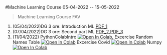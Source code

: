 #Machine Learning Course 05-04-2022 -- 15-05-2022 

> Machine Learning Course FAV

1. (05/04/2022)DG 3 ore: Introduction  ML [PDF_1](pdf/00_intro_ML.pdf)
2. (07/04/2022)DG 3 ore: Second part ML [PDF_2](pdf/1_IOT_INtro.pdf),[PDF_3](pdf/2_open_ledger.pdf)
3. (11/04/2022) PythonColabIntro  [![Open In Colab](https://colab.research.google.com/assets/colab-badge.svg)](https://colab.research.google.com/github/visiont3lab/machine-learning-course/blob/main/python/PythonColabIntro.ipynb), 
Excercise Random Names Table [![Open In Colab](https://colab.research.google.com/assets/colab-badge.svg)](https://colab.research.google.com/github/visiont3lab/machine-learning-course/blob/main/python/ExcerciseRandomNamesTable.ipynb) 
Excercise Covid
[![Open In Colab](https://colab.research.google.com/assets/colab-badge.svg)](https://colab.research.google.com/github/visiont3lab/machine-learning-course/blob/main/python/ExcerciseCovid.ipynb)  Numpy  [![Open In Colab](https://colab.research.google.com/assets/colab-badge.svg)](https://colab.research.google.com/github/visiont3lab/machine-learning-course/blob/main/python/numpy.ipynb)
